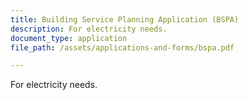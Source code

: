 ```yaml
---
title: Building Service Planning Application (BSPA)
description: For electricity needs.
document_type: application
file_path: /assets/applications-and-forms/bspa.pdf

---
```

For electricity needs. 
